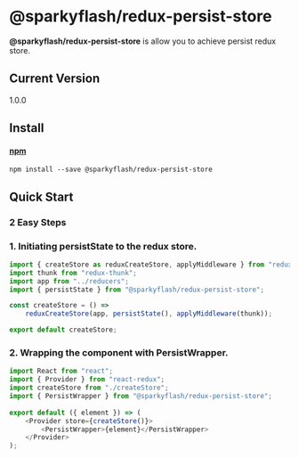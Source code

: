 # @sparkyflash/redux-persist-store

**@sparkyflash/redux-persist-store** is allow you to achieve persist redux store.  
 
## Current Version
1.0.0
 
## Install
 
#### [npm](https://www.npmjs.com/package/@sparkyflash/redux-persist-store)
```
npm install --save @sparkyflash/redux-persist-store
```
 
## Quick Start

### 2 Easy Steps
 
### 1. Initiating persistState to the redux store.
```js
import { createStore as reduxCreateStore, applyMiddleware } from "redux";
import thunk from "redux-thunk";
import app from "../reducers";
import { persistState } from "@sparkyflash/redux-persist-store";

const createStore = () =>
    reduxCreateStore(app, persistState(), applyMiddleware(thunk));

export default createStore;

```

### 2. Wrapping the component with PersistWrapper.
```js
import React from "react";
import { Provider } from "react-redux";
import createStore from "./createStore"; 
import { PersistWrapper } from "@sparkyflash/redux-persist-store";
 
export default ({ element }) => (
    <Provider store={createStore()}>
        <PersistWrapper>{element}</PersistWrapper>
    </Provider>
);
```
  
